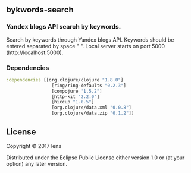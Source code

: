 ## bykwords-search

### Yandex blogs API search by keywords.

Search by keywords through Yandex blogs API.
Keywords should be entered separated by space " ".
Local server starts on port 5000 (http://localhost:5000).  

### Dependencies
```clojure
:dependencies [[org.clojure/clojure "1.8.0"]
                 [ring/ring-defaults "0.2.3"]
                 [compojure "1.5.2"]
                 [http-kit "2.2.0"]
                 [hiccup "1.0.5"]
                 [org.clojure/data.xml "0.0.8"]
                 [org.clojure/data.zip "0.1.2"]]
```
## License

Copyright © 2017 lens

Distributed under the Eclipse Public License either version 1.0 or (at
your option) any later version.
